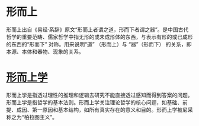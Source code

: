 # 形而上

形而上出自《易经·系辞》原文“形而上者谓之道，形而下者谓之器”。是中国古代哲学的重要范畴、儒家哲学中指无形的或未成形体的东西，与表示有形的或已成形的东西的“形而下” 对称。用来说明“道” （形而上）与 “器”（形而下） 的关系，即本源、本体和器物、现象的关系。


# [形而上学](https://zh.wikipedia.org/wiki/%E5%BD%A2%E4%B8%8A%E5%AD%B8 )

形而上学是指透过理性的推理和逻辑去研究不能直接透过感知而得到答案的问题。形而上学是指哲学的基本法则。形而上学关注理论哲学的核心问题，如基础、前提、成因、第一原因和基本结构，如所有真实存在的意义和目的。形而上学被尼采称之为“柏拉图主义”。